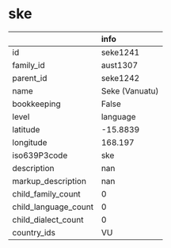 # ske
|                      | info           |
|:---------------------|:---------------|
| id                   | seke1241       |
| family_id            | aust1307       |
| parent_id            | seke1242       |
| name                 | Seke (Vanuatu) |
| bookkeeping          | False          |
| level                | language       |
| latitude             | -15.8839       |
| longitude            | 168.197        |
| iso639P3code         | ske            |
| description          | nan            |
| markup_description   | nan            |
| child_family_count   | 0              |
| child_language_count | 0              |
| child_dialect_count  | 0              |
| country_ids          | VU             |